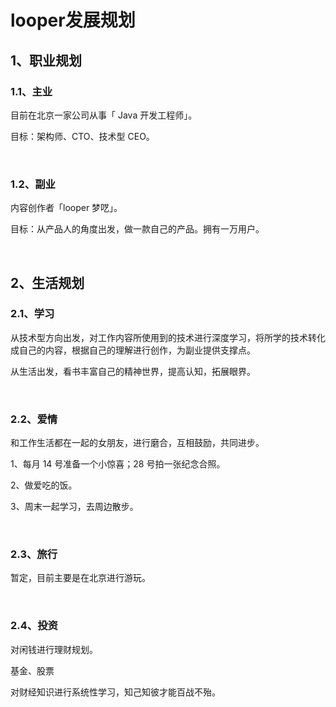 # looper发展规划

## 1、职业规划

### 1.1、主业

目前在北京一家公司从事「 Java 开发工程师」。

目标：架构师、CTO、技术型 CEO。

<br/>

### 1.2、副业

内容创作者「looper 梦呓」。

目标：从产品人的角度出发，做一款自己的产品。拥有一万用户。

<br/>

## 2、生活规划

### 2.1、学习

从技术型方向出发，对工作内容所使用到的技术进行深度学习，将所学的技术转化成自己的内容，根据自己的理解进行创作，为副业提供支撑点。

从生活出发，看书丰富自己的精神世界，提高认知，拓展眼界。

<br/>

### 2.2、爱情

和工作生活都在一起的女朋友，进行磨合，互相鼓励，共同进步。

1、每月 14 号准备一个小惊喜；28 号拍一张纪念合照。

2、做爱吃的饭。

3、周末一起学习，去周边散步。

<br/>

### 2.3、旅行

暂定，目前主要是在北京进行游玩。

<br/>

### 2.4、投资

对闲钱进行理财规划。

基金、股票

对财经知识进行系统性学习，知己知彼才能百战不殆。

